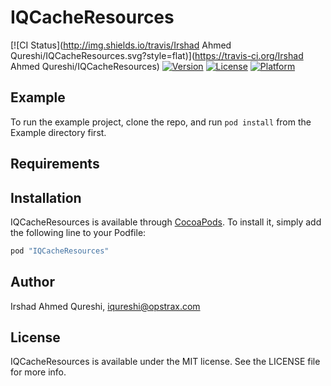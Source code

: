 # IQCacheResources

[![CI Status](http://img.shields.io/travis/Irshad Ahmed Qureshi/IQCacheResources.svg?style=flat)](https://travis-ci.org/Irshad Ahmed Qureshi/IQCacheResources)
[![Version](https://img.shields.io/cocoapods/v/IQCacheResources.svg?style=flat)](http://cocoapods.org/pods/IQCacheResources)
[![License](https://img.shields.io/cocoapods/l/IQCacheResources.svg?style=flat)](http://cocoapods.org/pods/IQCacheResources)
[![Platform](https://img.shields.io/cocoapods/p/IQCacheResources.svg?style=flat)](http://cocoapods.org/pods/IQCacheResources)

## Example

To run the example project, clone the repo, and run `pod install` from the Example directory first.

## Requirements

## Installation

IQCacheResources is available through [CocoaPods](http://cocoapods.org). To install
it, simply add the following line to your Podfile:

```ruby
pod "IQCacheResources"
```

## Author

Irshad Ahmed Qureshi, iqureshi@opstrax.com

## License

IQCacheResources is available under the MIT license. See the LICENSE file for more info.
